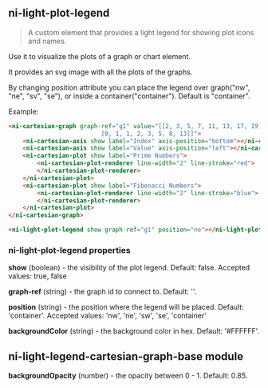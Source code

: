 ## ni-light-plot-legend

> A custom element that provides a light legend for showing plot icons and names.

Use it to visualize the plots of a graph or chart element.

It provides an svg image with all the plots of the graphs.

By changing position attribute you can place the legend over graph("nw", "ne", "sv", "se"), or
inside a container("container"). Default is "container".

Example:
```html
<ni-cartesian-graph graph-ref="g1" value="[[2, 3, 5, 7, 11, 13, 17, 19],
                          [0, 1, 1, 2, 3, 5, 8, 13]]">
    <ni-cartesian-axis show label="Index" axis-position="bottom"></ni-cartesian-axis>
    <ni-cartesian-axis show label="Value" axis-position="left"></ni-cartesian-axis>
    <ni-cartesian-plot show label="Prime Numbers">
        <ni-cartesian-plot-renderer line-width="2" line-stroke="red">
        </ni-cartesian-plot-renderer>
    </ni-cartesian-plot>
    <ni-cartesian-plot show label="Fibonacci Numbers">
        <ni-cartesian-plot-renderer line-width="2" line-stroke="blue">
        </ni-cartesian-plot-renderer>
    </ni-cartesian-plot>
</ni-cartesian-graph>

<ni-light-plot-legend show graph-ref="g1" position="ne"></ni-light-plot-legend>
```


### ni-light-plot-legend properties

**show** (boolean) - the visibility of the plot legend. Default: false.
                Accepted values: true, false

**graph-ref** (string) - the graph id to connect to. Default: ''.

**position** (string) - the position where the legend will be placed. Default: 'container'.
                Accepted values: 'nw', 'ne', 'sw', 'se', 'container'

**backgroundColor** (string) - the background color in hex. Default: '#FFFFFF'.


## ni-light-legend-cartesian-graph-base module 

**backgroundOpacity** (number) - the opacity between 0 - 1. Default: 0.85.

